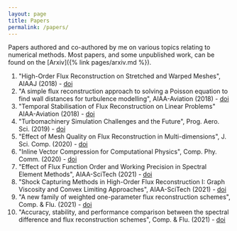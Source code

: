 ```yaml
---
layout: page
title: Papers
permalink: /papers/
---
```


Papers authored and co-authored by me on various topics relating to numerical methods. Most papers, and some unpublished work, can be found on the [Arxiv]({% link pages/arxiv.md %}).

1. "High-Order Flux Reconstruction on Stretched and Warped Meshes", AIAAJ (2018) - [doi][aiaa-2018]
1. "A simple flux reconstruction approach to solving a Poisson equation to find wall distances for turbulence modelling", AIAA-Aviation (2018) - [doi][aiaa-2018a]
1. "Temporal Stabilisation of Flux Reconstruction on Linear Problems" AIAA-Aviation (2018) - [doi][aiaa-2018b]
1. "Turbomachinery Simulation Challenges and the Future", Prog. Aero. Sci. (2019) - [doi][pas-2019]
1. "Effect of Mesh Quality on Flux Reconstruction in Multi-dimensions", J. Sci. Comp. (2020) - [doi][jsc-2020]
1. "Inline Vector Compression for Computational Physics", Comp. Phy. Comm. (2020) - [doi][cpc-2020]
1. "Effect of Flux Function Order and Working Precision in Spectral Element Methods", AIAA-SciTech (2021) - [doi][aiaa-2021]
1. "Shock Capturing Methods in High-Order Flux Reconstruction I: Graph Viscosity and Convex Limiting Approaches", AIAA-SciTech (2021) - [doi][aiaa-2021a]
1. "A new family of weighted one-parameter flux reconstruction schemes", Comp. & Flu. (2021) - [doi][caf-2021]
1. "Accuracy, stability, and performance comparison between the spectral difference and flux reconstruction schemes", Comp. & Flu. (2021) - [doi][caf-2021a]

[aiaa-2018]: https://doi.org/10.2514/1.J056341
[aiaa-2018a]: https://doi.org/10.2514/6.2018-4261
[aiaa-2018b]: https://doi.org/10.2514/6.2018-4263
[pas-2019]: https://doi.org/10.1016/j.paerosci.2019.100554
[jsc-2020]: https://doi.org/10.1007/s10915-020-01184-2
[cpc-2020]: https://doi.org/10.1016/j.cpc.2020.107562
[aiaa-2021]: https://doi.org/10.2514/6.2020-0566
[aiaa-2021a]: https://doi.org/10.2514/6.2021-0496
[caf-2021]: https://doi.org/10.1016/j.compfluid.2021.104918
[caf-2021a]: https://doi.org/10.1016/j.compfluid.2021.104922